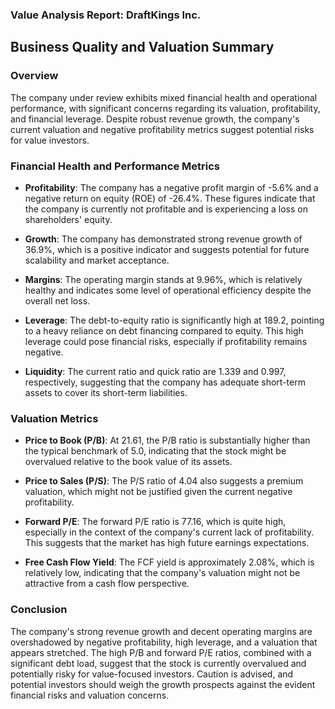 ### Value Analysis Report: DraftKings Inc.

## Business Quality and Valuation Summary

### Overview
The company under review exhibits mixed financial health and operational performance, with significant concerns regarding its valuation, profitability, and financial leverage. Despite robust revenue growth, the company's current valuation and negative profitability metrics suggest potential risks for value investors.

### Financial Health and Performance Metrics

- **Profitability**: The company has a negative profit margin of -5.6% and a negative return on equity (ROE) of -26.4%. These figures indicate that the company is currently not profitable and is experiencing a loss on shareholders' equity.
  
- **Growth**: The company has demonstrated strong revenue growth of 36.9%, which is a positive indicator and suggests potential for future scalability and market acceptance.

- **Margins**: The operating margin stands at 9.96%, which is relatively healthy and indicates some level of operational efficiency despite the overall net loss.

- **Leverage**: The debt-to-equity ratio is significantly high at 189.2, pointing to a heavy reliance on debt financing compared to equity. This high leverage could pose financial risks, especially if profitability remains negative.

- **Liquidity**: The current ratio and quick ratio are 1.339 and 0.997, respectively, suggesting that the company has adequate short-term assets to cover its short-term liabilities.

### Valuation Metrics

- **Price to Book (P/B)**: At 21.61, the P/B ratio is substantially higher than the typical benchmark of 5.0, indicating that the stock might be overvalued relative to the book value of its assets.

- **Price to Sales (P/S)**: The P/S ratio of 4.04 also suggests a premium valuation, which might not be justified given the current negative profitability.

- **Forward P/E**: The forward P/E ratio is 77.16, which is quite high, especially in the context of the company's current lack of profitability. This suggests that the market has high future earnings expectations.

- **Free Cash Flow Yield**: The FCF yield is approximately 2.08%, which is relatively low, indicating that the company's valuation might not be attractive from a cash flow perspective.

### Conclusion

The company's strong revenue growth and decent operating margins are overshadowed by negative profitability, high leverage, and a valuation that appears stretched. The high P/B and forward P/E ratios, combined with a significant debt load, suggest that the stock is currently overvalued and potentially risky for value-focused investors. Caution is advised, and potential investors should weigh the growth prospects against the evident financial risks and valuation concerns.